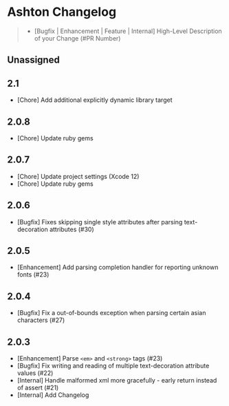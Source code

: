 # Ashton Changelog

> - [Bugfix | Enhancement | Feature | Internal] High-Level Description of your Change (#PR Number)

## Unassigned

## 2.1

- [Chore] Add additional explicitly dynamic library target

## 2.0.8
- [Chore] Update ruby gems

## 2.0.7
- [Chore] Update project settings (Xcode 12)
- [Chore] Update ruby gems

## 2.0.6
- [Bugfix] Fixes skipping single style attributes after parsing text-decoration attributes (#30)

## 2.0.5
- [Enhancement] Add parsing completion handler for reporting unknown fonts (#23)

## 2.0.4
- [Bugfix] Fix a out-of-bounds exception when parsing certain asian characters (#27)

## 2.0.3
- [Enhancement] Parse `<em>` and `<strong>` tags (#23)
- [Bugfix] Fix writing and reading of multiple text-decoration attribute values (#22)
- [Internal] Handle malformed xml more gracefully - early return instead of assert (#21)
- [Internal] Add Changelog
